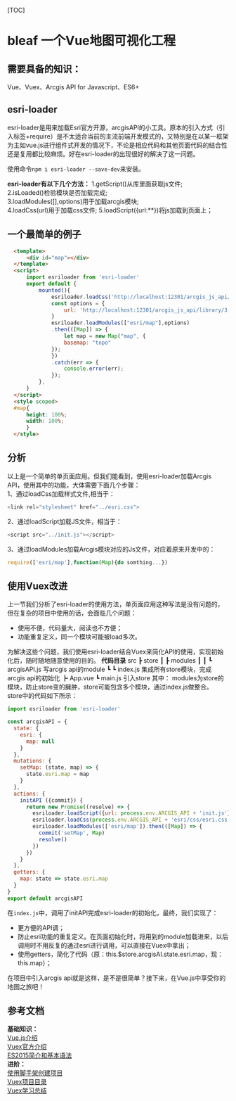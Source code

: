 [TOC] 
# bleaf 一个Vue地图可视化工程
## 需要具备的知识：
Vue、Vuex、Arcgis API for Javascript、ES6+
## esri-loader
esri-loader是用来加载Esri官方开源，arcgisAPI的小工具。原本的引入方式（引入标签+require）是不太适合当前的主流前端开发模式的，又特别是在以某一框架为主如vue.js进行组件式开发的情况下，不论是相应代码和其他页面代码的结合性还是复用都比较麻烦。好在esri-loader的出现很好的解决了这一问题。  

使用命令`npm i esri-loader --save-dev`来安装。  

**esri-loader有以下几个方法：**
1.getScript()从库里面获取js文件;  
2.isLoaded()检验模块是否加载完成;  
3.loadModules([],options)用于加载arcgis模块;  
4.loadCss(url)用于加载css文件; 
5.loadScript({url:**})将js加载到页面上；
## 一个最简单的例子
``` html
  <template>
      <div id="map"></div>
  </template>
  <script>
      import esriloader from 'esri-loader'
      export default {
          mounted(){
              esriloader.loadCss('http://localhost:12301/arcgis_js_api/library/3.28/3.28/esri/css/esri.css');
              const options = {
                  url: 'http://localhost:12301/arcgis_js_api/library/3.28/3.28/init.js'
              }
              esriloader.loadModules(["esri/map"],options)
              .then(([Map]) => {
                  let map = new Map("map", {
                  basemap: "topo"
              });
              })
              .catch(err => {
                  console.error(err);
              });
          },
      }
  </script>
  <style scoped>
  #map{
      height: 100%;
      width: 100%;
      }
  </style>
```
## 分析
以上是一个简单的单页面应用。但我们能看到，使用esri-loader加载Arcgis API，使用其中的功能，大体需要下面几个步骤：  
1、通过loadCss加载样式文件,相当于：  
```js
<link rel="stylesheet" href="../esri.css">
```
2、通过loadScript加载JS文件，相当于：  
```js
<script src="../init.js"></script>
```
3、通过loadModules加载Arcgis模块对应的Js文件，对应着原来开发中的：
```js
require(['esri/map'],function(Map){do somthing...})
```    
## 使用Vuex改进
上一节我们分析了esri-loader的使用方法，单页面应用这种写法是没有问题的，但在复杂的项目中使用的话，会面临几个问题：

* 使用不便，代码量大，阅读也不方便；
* 功能重复定义，同一个模块可能被load多次。  

为解决这些个问题，我们使用esri-loader结合Vuex来简化API的使用，实现初始化后，随时随地随意使用的目的。
**代码目录**
  src
  ┣ store
  ┃ ┣ modules
  ┃ ┃ ┗ arcgisAPI.js 写arcgis api的module
  ┗ ┗ index.js 集成所有store模块，完成arcgis api的初始化
  ┣ App.vue
  ┗ main.js 引入store
其中：
modules为store的模块，防止store变的臃肿，store可能包含多个模块，通过index.js做整合。
store中的代码如下所示：
```js
import esriloader from 'esri-loader'

const arcgisAPI = {
  state: {
    esri: {
      map: null
    }
  },
  mutations: {
    setMap: (state, map) => {
      state.esri.map = map
    }
  },
  actions: {
    initAPI ({commit}) {
      return new Promise((resolve) => {
        esriloader.loadScript({url: process.env.ARCGIS_API + 'init.js'})
        esriloader.loadCss(process.env.ARCGIS_API + 'esri/css/esri.css')
        esriloader.loadModules(['esri/map']).then(([Map]) => {
          commit('setMap', Map)
          resolve()
        })
      })
    }
  },
  getters: {
    map: state => state.esri.map
  }
}
export default arcgisAPI
```
在`index.js`中，调用了initAPI完成esri-loader的初始化，最终，我们实现了：
* 更方便的API调；  
* 防止esri功能的重复定义。在页面初始化时，将用到的module加载进来，以后调用时不用反复的通过esri进行调用，可以直接在Vuex中拿出；  
* 使用getters，简化了代码（原：this.$store.arcgisAI.state.esri.map，现：this.map）；  

在项目中引入arcgis api就是这样，是不是很简单？接下来，在Vue.js中享受你的地图之旅吧！  
## 参考文档
**基础知识：**  
[Vue.js介绍](https://cn.vuejs.org/v2/guide/index.html)  
[Vuex官方介绍](https://vuex.vuejs.org/zh/)  
[ES2015简介和基本语法](https://www.jianshu.com/p/220a54f7adce)  
**进阶：**  
[使用脚手架创建项目](https://blog.csdn.net/inthuixiang/article/details/82225407)  
[Vuex项目目录](https://vuex.vuejs.org/zh/guide/structure.html)  
[Vuex学习总结](https://www.cnblogs.com/libin-1/p/6518902.html)    
